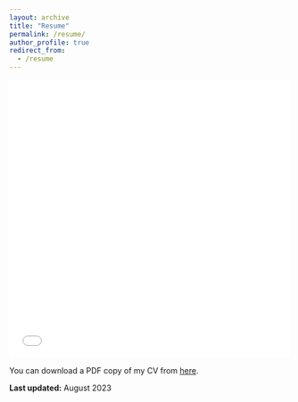 ```yaml
---
layout: archive
title: "Resume"
permalink: /resume/
author_profile: true
redirect_from:
  - /resume
---
```




<iframe src="/files/pdf/CV.pdf" width="100%" height="500" frameborder="no" border="0" marginwidth="0" marginheight="0"></iframe>

You can download a PDF copy of my CV from [here](/files/pdf/CV.pdf).

**Last updated:** August 2023
